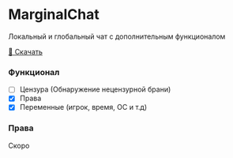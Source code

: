 # MarginalChat

Локальный и глобальный чат с дополнительным функционалом

[💾 Скачать](https://raw.githubusercontent.com/marginal538/MarginalChat/main/MarginalChat.lxl.js)


### Функционал
- [ ] Цензура (Обнаружение нецензурной брани)
- [X] Права
- [X] Переменные (игрок, время, ОС и т.д)

### Права
Скоро
